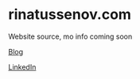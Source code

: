 # rinatussenov.com



Website source, mo info coming soon



[Blog](https://blog.rinatussenov.com)

[LinkedIn](https://www.linkedin.com/in/rinatussenov)

